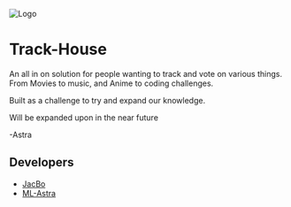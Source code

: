 
![Logo](https://i.imgur.com/PtiuXOh.png)

    
# Track-House

An all in on solution for people wanting to track and vote on various things. From Movies to music, and Anime to coding challenges.

Built as a challenge to try and expand our knowledge.

Will be expanded upon in the near future

-Astra
## Developers

- [JacBo](https://www.github.com/Jac-Bo)
- [ML-Astra](https://github.com/ML-Astra)

  